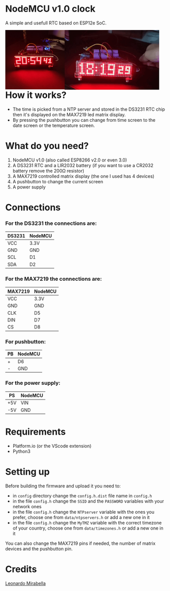 # NodeMCU v1.0 clock

A simple and usefull RTC based on ESP12e SoC.

<p align="left"><img align="left" src="images/nodemcu_rtc.png"  width="37.2%" height="20%"/></p>
<p align="left"><img align="left" src="images/clock-date-temp.gif" width="59%" height="40%"/></p>

# How it works?
- The time is picked from a NTP server and stored in the DS3231 RTC chip then it's displayed on the MAX7219 led matrix display.
- By pressing the pushbutton you can change from time screen to the date screen or the temperature screen.

# What do you need?

1. NodeMCU v1.0 (also called ESP8266 v2.0 or even 3.0)
2. A DS3231 RTC and a LIR2032 battery (if you want to use a CR2032 battery remove the 200Ω resistor)
3. A MAX7219 controlled matrix display (the one I used has 4 devices)
4. A pushbutton to change the current screen
5. A power supply

# Connections

### For the DS3231 the connections are:
  
| DS3231 | NodeMCU |
| ----------- | ----------- |
| VCC | 3.3V |
| GND | GND |
| SCL | D1 |
| SDA | D2 |

### For the MAX7219 the connections are:

| MAX7219 | NodeMCU |
| ----------- | ----------- |
| VCC | 3.3V |
| GND | GND |
| CLK | D5 |
| DIN | D7 |
| CS | D8 |

### For pushbutton:

| PB | NodeMCU |
| ----------- | ----------- |
|  + | D6 |
|  - | GND |
    
### For the power supply:

| PS | NodeMCU |
| ----------- | ----------- |
| +5V | VIN |
| -5V | GND |

# Requirements

- Platform.io (or the VScode extension)
- Python3

# Setting up

Before building the firmware and upload it you need to:
- in `config` directory change the `config.h.dist` file name in `config.h` 
- in the file `config.h` change the `SSID` and the `PASSWORD` variables with your network ones
- in the file `config.h` change the `NTPserver` variable with the ones you prefer, choose one from `data/ntpservers.h` or add a new one in it
- in the file `config.h` change the `MyTMZ` variable with the correct timezone of your country, choose one from `data/timezones.h` or add a new one in it
  
You can also change the MAX7219 pins if needed, the number of matrix devices and the pushbutton pin.

# Credits

[Leonardo Mirabella](https://github.com/infra-blue)

